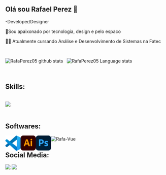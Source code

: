 ## Olá sou Rafael Perez 👋
-Developer/Designer
<p>🌠Sou apaixonado por tecnologia, design e pelo espaco</p>
<p>👨‍🎓 Atualmente cursando Análise e Desenvolvimento de Sistemas na Fatec</p>
<br>

![RafaPerez05 github stats](https://github-readme-stats.vercel.app/api?username=RafaPerez05&show_icons=true&line_height=40&title_color=FFFFFF&icon_color=FFFFFF&text_color=FFFFFF&bg_color=0D1117)&nbsp;&nbsp;
![RafaPerez05 Language stats](https://github-readme-stats-eight-theta.vercel.app/api/top-langs/?username=RafaPerez05&showcolor=FFFFFF&icon_color=FFFFFF&text_color=FFFFFF&bg_color=0D1117)

<br>

## Skills:
<div style="display: inline_block"><br>
   <img src="https://skillicons.dev/icons?i=html,css,javascript,php,cs,vue,mysql,mongodb,github,python" />
</div>
<br>

## Softwares:

<img align="left" alt="Visual Studio Code" width="48px" src="https://raw.githubusercontent.com/github/explore/80688e429a7d4ef2fca1e82350fe8e3517d3494d/topics/visual-studio-code/visual-studio-code.png" />
<a href="https://www.adobe.com/in/products/illustrator.html" target="_blank"> <img align="left" alt="Illustrator" width="48px" src="https://github.com/Aakarsh-B/trying-repos/blob/master/illustrator.png?raw=true"/> </a> 
<a href="https://www.photoshop.com/en" target="_blank"> <img align="left" alt="Photoshop" width="48px" src="https://github.com/Aakarsh-B/trying-repos/blob/master/photoshop.png?raw=true"/> </a>
<img align="center" alt="Rafa-Vue" width="48px" src="https://cracklicensekey.org/wp-content/uploads/2022/09/1553188286_coreldraw-graphics-su.png" />
<br>

 ## Social Media:
   [<img src="https://img.shields.io/badge/linkedin-%230077B5.svg?&style=for-the-badge&logo=linkedin&logoColor=white" />](https://www.linkedin.com/in/rafael-perez-8160b3251/) [<img src = "https://img.shields.io/badge/instagram-%23E4405F.svg?&style=for-the-badge&logo=instagram&logoColor=white">](https://www.instagram.com/rafaa_per3z/) 


  
